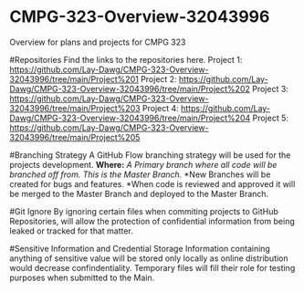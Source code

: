 # CMPG-323-Overview-32043996
Overview for plans and projects for CMPG 323

#Repositories
Find the links to the repositories here.
Project 1: https://github.com/Lay-Dawg/CMPG-323-Overview-32043996/tree/main/Project%201
Project 2: https://github.com/Lay-Dawg/CMPG-323-Overview-32043996/tree/main/Project%202
Project 3: https://github.com/Lay-Dawg/CMPG-323-Overview-32043996/tree/main/Project%203
Project 4: https://github.com/Lay-Dawg/CMPG-323-Overview-32043996/tree/main/Project%204
Project 5: https://github.com/Lay-Dawg/CMPG-323-Overview-32043996/tree/main/Project%205

#Branching Strategy
A GitHub Flow branching strategy will be used for the projects development.
**Where:**
*A Primary branch where all code will be branched off from. This is the Master Branch.*
*New Branches will be created for bugs and features.
*When code is reviewed and approved it will be merged to the Master Branch and deployed to the Master Branch.

#Git Ignore
By ignoring certain files when commiting projects to GitHub Repositories, will allow the protection of confidential information from being leaked or tracked for that matter.

#Sensitive Information and Credential Storage
Information containing anything of sensitive value will be stored only locally as online distribution would decrease confindentiality. Temporary files will fill their role for testing purposes when submitted to the Main.
